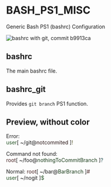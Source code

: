 BASH_PS1_MISC
=============

Generic Bash PS1 (bashrc) Configuration

![bashrc with git, commit b9913ca](http://ibin.co/1QscpgR0BOyN)

bashrc
---
The main bashrc file.

bashrc\_git
---
Provides `git branch` PS1 function.

Preview, without color
---
Error:<br />
<font color=#255325>user</font>[ ~/git@<font color=2c1919>notcommited</font> ]<font color=#545527>!</font>

Command not found:<br />
<font color=#462222>root</font>[ ~/foo@<font color=#183B18>nothingToCommitBranch</font> ]<font color=#255152>?</font>

Normal:
<font color=#462222>root</font>[ ~/bar@<font color=#183B18>BarBranch</font> ]<font color=#462222>#</font><br />
<font color=#255325>user</font>[ ~/nogit ]<font color=#255325>$</font>
